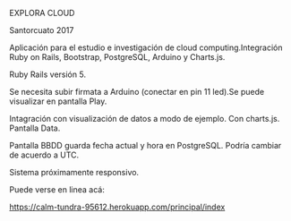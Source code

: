 EXPLORA CLOUD

Santorcuato 2017

Aplicación para el estudio e investigación de cloud computing.Integración Ruby on Rails, Bootstrap, PostgreSQL, Arduino y Charts.js.

Ruby Rails versión 5.

Se necesita subir firmata a Arduino (conectar en pin 11 led).Se puede visualizar en pantalla Play.

Intagración con visualización de datos a modo de ejemplo. Con charts.js. Pantalla Data.

Pantalla BBDD guarda fecha actual y hora en PostgreSQL. Podría cambiar de acuerdo a UTC.

Sistema próximamente responsivo.

Puede verse en linea acá:

https://calm-tundra-95612.herokuapp.com/principal/index
